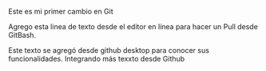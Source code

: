 Este es mi primer cambio en Git

Agrego esta linea de texto desde el editor en línea para hacer un Pull desde GitBash.

Este texto se agregó desde github desktop para conocer sus funcionalidades.
Integrando más texxto desde Github
